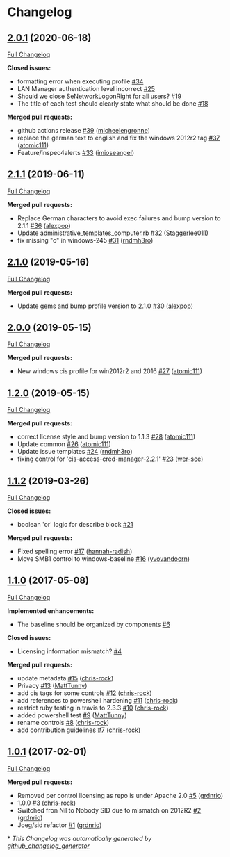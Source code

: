 # Changelog

## [2.0.1](https://github.com/dev-sec/windows-baseline/tree/2.0.1) (2020-06-18)

[Full Changelog](https://github.com/dev-sec/windows-baseline/compare/2.1.1...2.0.1)

**Closed issues:**

- formatting error when executing profile [\#34](https://github.com/dev-sec/windows-baseline/issues/34)
- LAN Manager authentication level incorrect [\#25](https://github.com/dev-sec/windows-baseline/issues/25)
- Should we close SeNetworkLogonRight for all users? [\#19](https://github.com/dev-sec/windows-baseline/issues/19)
- The title of each test should clearly state what should be done [\#18](https://github.com/dev-sec/windows-baseline/issues/18)

**Merged pull requests:**

- github actions release [\#39](https://github.com/dev-sec/windows-baseline/pull/39) ([micheelengronne](https://github.com/micheelengronne))
- replace the german text to english and fix the windows 2012r2 tag [\#37](https://github.com/dev-sec/windows-baseline/pull/37) ([atomic111](https://github.com/atomic111))
- Feature/inspec4alerts [\#33](https://github.com/dev-sec/windows-baseline/pull/33) ([imjoseangel](https://github.com/imjoseangel))

## [2.1.1](https://github.com/dev-sec/windows-baseline/tree/2.1.1) (2019-06-11)

[Full Changelog](https://github.com/dev-sec/windows-baseline/compare/2.1.0...2.1.1)

**Merged pull requests:**

- Replace German characters to avoid exec failures and bump version to 2.1.1 [\#36](https://github.com/dev-sec/windows-baseline/pull/36) ([alexpop](https://github.com/alexpop))
- Update administrative\_templates\_computer.rb [\#32](https://github.com/dev-sec/windows-baseline/pull/32) ([Staggerlee011](https://github.com/Staggerlee011))
- fix missing "o" in windows-245 [\#31](https://github.com/dev-sec/windows-baseline/pull/31) ([rndmh3ro](https://github.com/rndmh3ro))

## [2.1.0](https://github.com/dev-sec/windows-baseline/tree/2.1.0) (2019-05-16)

[Full Changelog](https://github.com/dev-sec/windows-baseline/compare/2.0.0...2.1.0)

**Merged pull requests:**

- Update gems and bump profile version to 2.1.0 [\#30](https://github.com/dev-sec/windows-baseline/pull/30) ([alexpop](https://github.com/alexpop))

## [2.0.0](https://github.com/dev-sec/windows-baseline/tree/2.0.0) (2019-05-15)

[Full Changelog](https://github.com/dev-sec/windows-baseline/compare/1.2.0...2.0.0)

**Merged pull requests:**

- New windows cis profile for win2012r2 and 2016 [\#27](https://github.com/dev-sec/windows-baseline/pull/27) ([atomic111](https://github.com/atomic111))

## [1.2.0](https://github.com/dev-sec/windows-baseline/tree/1.2.0) (2019-05-15)

[Full Changelog](https://github.com/dev-sec/windows-baseline/compare/1.1.2...1.2.0)

**Merged pull requests:**

- correct license style and bump version to 1.1.3 [\#28](https://github.com/dev-sec/windows-baseline/pull/28) ([atomic111](https://github.com/atomic111))
- Update common [\#26](https://github.com/dev-sec/windows-baseline/pull/26) ([atomic111](https://github.com/atomic111))
- Update issue templates [\#24](https://github.com/dev-sec/windows-baseline/pull/24) ([rndmh3ro](https://github.com/rndmh3ro))
- fixing control for 'cis-access-cred-manager-2.2.1' [\#23](https://github.com/dev-sec/windows-baseline/pull/23) ([wer-sce](https://github.com/wer-sce))

## [1.1.2](https://github.com/dev-sec/windows-baseline/tree/1.1.2) (2019-03-26)

[Full Changelog](https://github.com/dev-sec/windows-baseline/compare/1.1.0...1.1.2)

**Closed issues:**

- boolean 'or' logic for describe block [\#21](https://github.com/dev-sec/windows-baseline/issues/21)

**Merged pull requests:**

- Fixed spelling error [\#17](https://github.com/dev-sec/windows-baseline/pull/17) ([hannah-radish](https://github.com/hannah-radish))
- Move SMB1 control to windows-baseline [\#16](https://github.com/dev-sec/windows-baseline/pull/16) ([yvovandoorn](https://github.com/yvovandoorn))

## [1.1.0](https://github.com/dev-sec/windows-baseline/tree/1.1.0) (2017-05-08)

[Full Changelog](https://github.com/dev-sec/windows-baseline/compare/1.0.1...1.1.0)

**Implemented enhancements:**

- The baseline should be organized by components [\#6](https://github.com/dev-sec/windows-baseline/issues/6)

**Closed issues:**

- Licensing information mismatch? [\#4](https://github.com/dev-sec/windows-baseline/issues/4)

**Merged pull requests:**

- update metadata [\#15](https://github.com/dev-sec/windows-baseline/pull/15) ([chris-rock](https://github.com/chris-rock))
- Privacy [\#13](https://github.com/dev-sec/windows-baseline/pull/13) ([MattTunny](https://github.com/MattTunny))
- add cis tags for some controls [\#12](https://github.com/dev-sec/windows-baseline/pull/12) ([chris-rock](https://github.com/chris-rock))
- add references to powershell hardening [\#11](https://github.com/dev-sec/windows-baseline/pull/11) ([chris-rock](https://github.com/chris-rock))
- restrict ruby testing in travis to 2.3.3 [\#10](https://github.com/dev-sec/windows-baseline/pull/10) ([chris-rock](https://github.com/chris-rock))
- added powershell test [\#9](https://github.com/dev-sec/windows-baseline/pull/9) ([MattTunny](https://github.com/MattTunny))
- rename controls [\#8](https://github.com/dev-sec/windows-baseline/pull/8) ([chris-rock](https://github.com/chris-rock))
- add contribution guidelines [\#7](https://github.com/dev-sec/windows-baseline/pull/7) ([chris-rock](https://github.com/chris-rock))

## [1.0.1](https://github.com/dev-sec/windows-baseline/tree/1.0.1) (2017-02-01)

[Full Changelog](https://github.com/dev-sec/windows-baseline/compare/5b20a47a9d7ce334d28800aa5719e5bf83fd3898...1.0.1)

**Merged pull requests:**

- Removed per control licensing as repo is under Apache 2.0 [\#5](https://github.com/dev-sec/windows-baseline/pull/5) ([grdnrio](https://github.com/grdnrio))
- 1.0.0 [\#3](https://github.com/dev-sec/windows-baseline/pull/3) ([chris-rock](https://github.com/chris-rock))
- Switched fron Nil to Nobody SID due to mismatch on 2012R2 [\#2](https://github.com/dev-sec/windows-baseline/pull/2) ([grdnrio](https://github.com/grdnrio))
- Joeg/sid refactor [\#1](https://github.com/dev-sec/windows-baseline/pull/1) ([grdnrio](https://github.com/grdnrio))



\* *This Changelog was automatically generated by [github_changelog_generator](https://github.com/github-changelog-generator/github-changelog-generator)*
